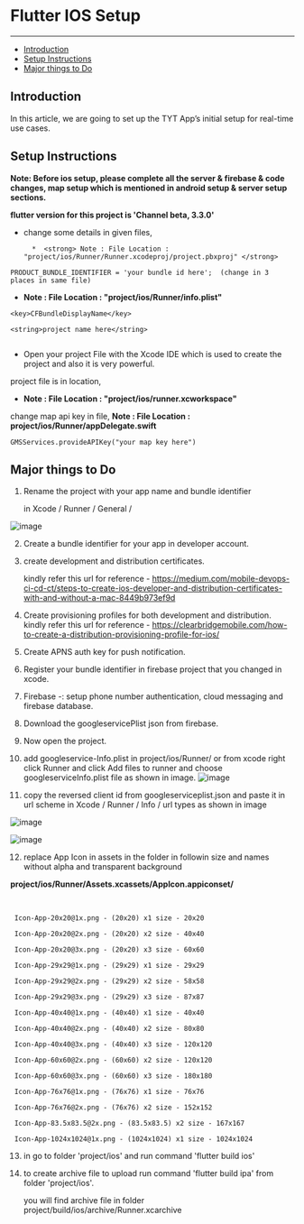 # Flutter IOS Setup

---

- [Introduction](#section-1)
- [Setup Instructions](#section-2)
- [Major things to Do](#section-3)



<a name="section-1"></a>
## Introduction
In this article, we are going to set up the TYT App’s initial setup for real-time use cases. 

<a name="section-2"></a>
## Setup Instructions

<strong> Note: Before ios setup, please complete all the server & firebase & code changes, map setup which is mentioned in android setup & server setup sections. </strong>

<strong> flutter version for this project is 'Channel beta, 3.3.0'</strong>


* change some details in given files,

        *  <strong> Note : File Location : "project/ios/Runner/Runner.xcodeproj/project.pbxproj" </strong>

```flutter
PRODUCT_BUNDLE_IDENTIFIER = 'your bundle id here';  (change in 3 places in same file)
```

*  <strong> Note : File Location : "project/ios/Runner/info.plist" </strong>

```flutter
<key>CFBundleDisplayName</key>

<string>project name here</string>


```

* Open your project File with the Xcode IDE which is used to create the project and also it is very powerful.


project file is in location, 

*  <strong> Note : File Location : "project/ios/runner.xcworkspace" </strong>

change map api key in file, <strong> Note : File Location :  project/ios/Runner/appDelegate.swift </strong>

```flutter
GMSServices.provideAPIKey("your map key here")

```
<a name="section-3"></a>
## Major things to Do 

1. Rename the project with your app name and bundle identifier

    in Xcode / Runner / General /

![image](../../images/flutter-doc/rename-project.png)


2. Create a bundle identifier for your app in developer account.


3. create development and distribution certificates.
    
    kindly refer this url for reference - https://medium.com/mobile-devops-ci-cd-ct/steps-to-create-ios-developer-and-distribution-certificates-with-and-without-a-mac-8449b973ef9d


4. Create provisioning profiles for both development and distribution.
    kindly refer this url for reference - https://clearbridgemobile.com/how-to-create-a-distribution-provisioning-profile-for-ios/

5. Create APNS auth key for push notification.


6. Register your bundle identifier in firebase project that you changed in xcode.


7. Firebase -: setup phone number authentication, cloud messaging and firebase database.


8. Download the googleservicePlist json from firebase.
    

9. Now open the project.


10. add googleservice-Info.plist in project/ios/Runner/ or from xcode right click Runner and click Add files to runner and choose googleserviceInfo.plist file as shown in image.
![image](../../images/flutter-doc/replace-google-services.png)



11. copy the reversed client id from googleserviceplist.json and paste it in url scheme in Xcode / Runner / Info / url types as shown in image

![image](../../images/flutter-doc/copy-google-info-id.png)

![image](../../images/flutter-doc/configure-google-info.png)


12. replace App Icon in assets in the folder in followin size and names without alpha and transparent background


<strong>  project/ios/Runner/Assets.xcassets/AppIcon.appiconset/ </strong>

<br>
  
   	 Icon-App-20x20@1x.png - (20x20) x1 size - 20x20

     Icon-App-20x20@2x.png - (20x20) x2 size - 40x40

     Icon-App-20x20@3x.png - (20x20) x3 size - 60x60

     Icon-App-29x29@1x.png - (29x29) x1 size - 29x29

     Icon-App-29x29@2x.png - (29x29) x2 size - 58x58

     Icon-App-29x29@3x.png - (29x29) x3 size - 87x87

     Icon-App-40x40@1x.png - (40x40) x1 size - 40x40

     Icon-App-40x40@2x.png - (40x40) x2 size - 80x80

     Icon-App-40x40@3x.png - (40x40) x3 size - 120x120

     Icon-App-60x60@2x.png - (60x60) x2 size - 120x120

     Icon-App-60x60@3x.png - (60x60) x3 size - 180x180

     Icon-App-76x76@1x.png - (76x76) x1 size - 76x76

     Icon-App-76x76@2x.png - (76x76) x2 size - 152x152

     Icon-App-83.5x83.5@2x.png - (83.5x83.5) x2 size - 167x167

     Icon-App-1024x1024@1x.png - (1024x1024) x1 size - 1024x1024


13. in go to folder 'project/ios' and run command 'flutter build ios'


14. to create archive file to upload run command 'flutter build ipa' from folder 'project/ios'.

     

      you will find archive file in folder project/build/ios/archive/Runner.xcarchive




